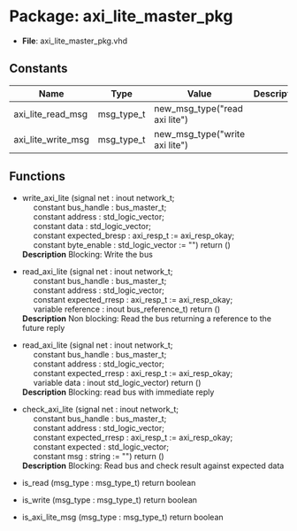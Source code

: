 # Package: axi_lite_master_pkg

- **File**: axi_lite_master_pkg.vhd
## Constants

| Name               | Type       | Value                           | Description |
| ------------------ | ---------- | ------------------------------- | ----------- |
| axi_lite_read_msg  | msg_type_t |  new_msg_type("read axi lite")  |             |
| axi_lite_write_msg | msg_type_t |  new_msg_type("write axi lite") |             |
## Functions
- write_axi_lite <font id="function_arguments">(signal net : inout network_t;<br><span style="padding-left:20px"> constant bus_handle : bus_master_t;<br><span style="padding-left:20px"> constant address : std_logic_vector;<br><span style="padding-left:20px"> constant data : std_logic_vector;<br><span style="padding-left:20px"> constant expected_bresp : axi_resp_t := axi_resp_okay;<br><span style="padding-left:20px"> constant byte_enable : std_logic_vector := "") </font> <font id="function_return">return ()</font>
</br>**Description**
 Blocking: Write the bus

- read_axi_lite <font id="function_arguments">(signal net : inout network_t;<br><span style="padding-left:20px"> constant bus_handle : bus_master_t;<br><span style="padding-left:20px"> constant address : std_logic_vector;<br><span style="padding-left:20px"> constant expected_rresp : axi_resp_t := axi_resp_okay;<br><span style="padding-left:20px"> variable reference : inout bus_reference_t) </font> <font id="function_return">return ()</font>
</br>**Description**
 Non blocking: Read the bus returning a reference to the future reply

- read_axi_lite <font id="function_arguments">(signal net : inout network_t;<br><span style="padding-left:20px"> constant bus_handle : bus_master_t;<br><span style="padding-left:20px"> constant address : std_logic_vector;<br><span style="padding-left:20px"> constant expected_rresp : axi_resp_t := axi_resp_okay;<br><span style="padding-left:20px"> variable data : inout std_logic_vector) </font> <font id="function_return">return ()</font>
</br>**Description**
 Blocking: read bus with immediate reply

- check_axi_lite <font id="function_arguments">(signal net : inout network_t;<br><span style="padding-left:20px"> constant bus_handle : bus_master_t;<br><span style="padding-left:20px"> constant address : std_logic_vector;<br><span style="padding-left:20px"> constant expected_rresp : axi_resp_t := axi_resp_okay;<br><span style="padding-left:20px"> constant expected : std_logic_vector;<br><span style="padding-left:20px"> constant msg : string := "") </font> <font id="function_return">return ()</font>
</br>**Description**
 Blocking: Read bus and check result against expected data

- is_read <font id="function_arguments">(msg_type : msg_type_t) </font> <font id="function_return">return boolean </font>
- is_write <font id="function_arguments">(msg_type : msg_type_t) </font> <font id="function_return">return boolean </font>
- is_axi_lite_msg <font id="function_arguments">(msg_type : msg_type_t) </font> <font id="function_return">return boolean </font>
